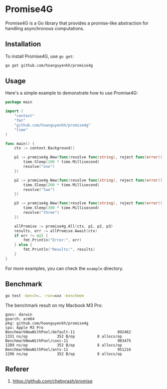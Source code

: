 # Promise4G

Promise4G is a Go library that provides a promise-like abstraction for handling asynchronous computations.

## Installation

To install Promise4G, use `go get`:

```sh
go get github.com/hoanguyenkh/promise4g
```

## Usage

Here's a simple example to demonstrate how to use Promise4G:
```go
package main

import (
	"context"
	"fmt"
	"github.com/hoanguyenkh/promise4g"
	"time"
)

func main() {
	ctx := context.Background()

	p1 := promise4g.New(func(resolve func(string), reject func(error)) {
		time.Sleep(100 * time.Millisecond)
		resolve("one")
	})

	p2 := promise4g.New(func(resolve func(string), reject func(error)) {
		time.Sleep(200 * time.Millisecond)
		resolve("two")
	})

	p3 := promise4g.New(func(resolve func(string), reject func(error)) {
		time.Sleep(300 * time.Millisecond)
		resolve("three")
	})

	allPromise := promise4g.All(ctx, p1, p2, p3)
	results, err := allPromise.Await(ctx)
	if err != nil {
		fmt.Println("Error:", err)
	} else {
		fmt.Println("Results:", results)
	}
}

```

For more examples, you can check the `example` directory.

## Benchmark

```sh
go test -bench=. -run=xxx -benchmem
```

The benchmark result on my Macbook M3 Pro:

    goos: darwin
    goarch: arm64
    pkg: github.com/hoanguyenkh/promise4g
    cpu: Apple M3 Pro
    BenchmarkNewWithPool/default-11                   892462              1331 ns/op             352 B/op          8 allocs/op
    BenchmarkNewWithPool/conc-11                      903475              1289 ns/op             352 B/op          8 allocs/op
    BenchmarkNewWithPool/ants-11                      951216              1296 ns/op             352 B/op          8 allocs/op


## Referer
 1) https://github.com/chebyrash/promise